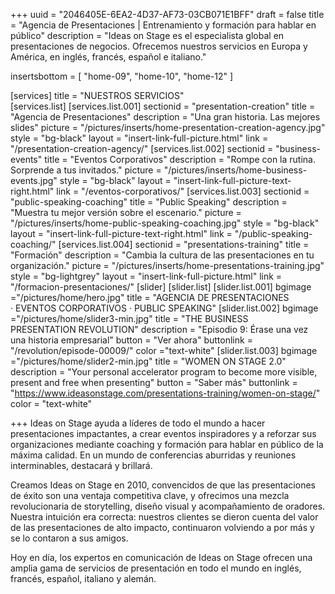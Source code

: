 +++
uuid		= "2046405E-6EA2-4D37-AF73-03CB071E1BFF"
draft 		= false
title 		= "Agencia de Presentaciones | Entrenamiento y formación para hablar en público"
description	= "Ideas on Stage es el especialista global en presentaciones de negocios. Ofrecemos nuestros servicios en Europa y América, en inglés, francés, español e italiano."

insertsbottom	= [
	"home-09",
	"home-10",
	"home-12"
]

[services]
	title	= "NUESTROS SERVICIOS"	
	[services.list]	
		[services.list.001]
			sectionid	= "presentation-creation"
			title		= "Agencia de Presentaciones"
			description	= "Una gran historia. Las mejores slides"
			picture		= "/pictures/inserts/home-presentation-creation-agency.jpg"
			style		= "bg-black"
			layout		= "insert-link-full-picture.html"
			link			= "/presentation-creation-agency/"
		[services.list.002]
			sectionid	= "business-events"
			title		= "Eventos Corporativos"
			description	= "Rompe con la rutina. Sorprende a tus invitados."
			picture		= "/pictures/inserts/home-business-events.jpg"
			style		= "bg-black"
			layout		= "insert-link-full-picture-text-right.html"
			link			= "/eventos-corporativos/"
		[services.list.003]
			sectionid	= "public-speaking-coaching"
			title		= "Public Speaking"
			description	= "Muestra tu mejor versión sobre el escenario."
			picture		= "/pictures/inserts/home-public-speaking-coaching.jpg"
			style		= "bg-black"
			layout		= "insert-link-full-picture-text-right.html"
			link			= "/public-speaking-coaching/"
		[services.list.004]
			sectionid	= "presentations-training"
			title		= "Formación"
			description	= "Cambia la cultura de las presentaciones en tu organización."
			picture		= "/pictures/inserts/home-presentations-training.jpg"
			style		= "bg-lightgrey"
			layout		= "insert-link-full-picture.html"
			link			= "/formacion-presentaciones/"
[slider]
	[slider.list]
		[slider.list.001]
			bgimage ="/pictures/home/hero.jpg"
			title = "AGENCIA DE PRESENTACIONES · EVENTOS CORPORATIVOS · PUBLIC SPEAKING"
		[slider.list.002]
			bgimage ="/pictures/home/slider3-min.jpg"
			title = "THE BUSINESS PRESENTATION REVOLUTION"
			description = "Episodio 9: Érase una vez una historia empresarial"
			button = "Ver ahora"
			buttonlink = "/revolution/episode-00009/"
			color ="text-white"	
		[slider.list.003]
			bgimage ="/pictures/home/slider2-min.jpg"
			title = "WOMEN ON STAGE 2.0"
			description = "Your personal accelerator program to become more visible, present and free when presenting"
			button = "Saber más"
			buttonlink = "https://www.ideasonstage.com/presentations-training/women-on-stage/"
			color = "text-white"
					
+++
Ideas on Stage ayuda a líderes de todo el mundo a hacer presentaciones impactantes, a crear eventos inspiradores y a reforzar sus organizaciones mediante coaching y formación para hablar en público de la máxima calidad. En un mundo de conferencias aburridas y reuniones interminables, destacará y brillará.

Creamos Ideas on Stage en 2010, convencidos de que las presentaciones de éxito son una ventaja competitiva clave, y ofrecimos una mezcla revolucionaria de storytelling, diseño visual y acompañamiento de oradores. Nuestra intuición era correcta: nuestros clientes se dieron cuenta del valor de las presentaciones de alto impacto, continuaron volviendo a por más y se lo contaron a sus amigos.

Hoy en día, los expertos en comunicación de Ideas on Stage ofrecen una amplia gama de servicios de presentación en todo el mundo en inglés, francés, español, italiano y alemán.